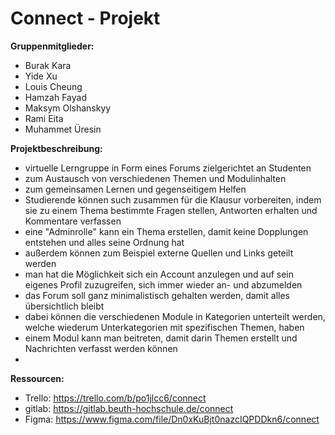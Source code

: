 # Connect - Projekt 

**Gruppenmitglieder:**
*  Burak Kara
*  Yide Xu
*  Louis Cheung
*  Hamzah Fayad
*  Maksym Olshanskyy
*  Rami Eita
*  Muhammet Üresin

**Projektbeschreibung:**

* virtuelle Lerngruppe in Form eines Forums zielgerichtet an Studenten
* zum Austausch von verschiedenen Themen und Modulinhalten
* zum gemeinsamen Lernen und gegenseitigem Helfen 
* Studierende können such zusammen für die Klausur vorbereiten, indem sie zu einem Thema bestimmte Fragen stellen, Antworten erhalten und Kommentare verfassen
* eine "Adminrolle" kann ein Thema erstellen, damit keine Dopplungen entstehen und alles seine Ordnung hat
* außerdem können zum Beispiel externe Quellen und Links geteilt werden
* man hat die Möglichkeit sich ein Account anzulegen und auf sein eigenes Profil zuzugreifen, sich immer wieder an- und abzumelden
* das Forum soll ganz minimalistisch gehalten werden, damit alles übersichtlich bleibt
* dabei können die verschiedenen Module in Kategorien unterteilt werden, welche wiederum Unterkategorien mit spezifischen Themen, haben
* einem Modul kann man beitreten, damit darin Themen erstellt und Nachrichten verfasst werden können
* 

**Ressourcen:**
* Trello: https://trello.com/b/po1jlcc6/connect
* gitlab: https://gitlab.beuth-hochschule.de/connect
* Figma: https://www.figma.com/file/Dn0xKuBjt0nazcIQPDDkn6/connect

